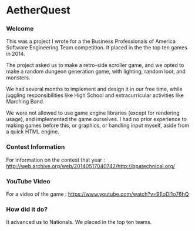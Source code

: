 # AetherQuest

### Welcome
This was a project I wrote for a the Business Professionals of America Software Engineering Team competition. It placed in the the top ten games in 2014. 

The project asked us to make a retro-side scroller game, and we opted to make a random dungeon generation game, with lighting, random loot, and monsters. 

We had several months to implement and design it in our free time, while juggling responsibilities like High School and extracurricular activities like Marching Band.

We were not allowed to use game engine libraries (except for rendering usage), and implemented the game ourselves. I had no prior experience to making games before this, or graphics, or handling input myself, aside from a quick HTML engine.

### Contest Information
For information on the contest that year : 
http://web.archive.org/web/20140517040742/http://bpatechnical.org/

### YouTube Video
For a video of the game : 
  https://www.youtube.com/watch?v=9EoDl1o76hQ
  
  
  ### How did it do? 
  It advanced us to Nationals. We placed in the top ten teams.
